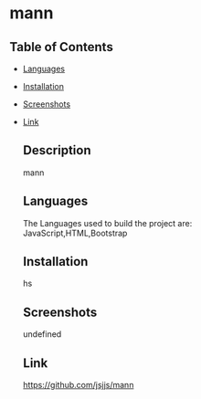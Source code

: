 
  # mann

  ## Table of Contents
* [Languages](#Languages)
* [Installation](#Installation)
* [Screenshots](#Screenshots)
* [Link](#Link)
  
  ## Description
  mann

  ## Languages
  The Languages used to build the project are:
  JavaScript,HTML,Bootstrap

  ## Installation
  hs

  ## Screenshots
  undefined

  ## Link
  https://github.com/jsjjs/mann
